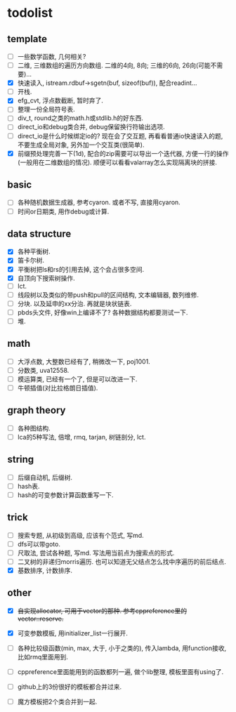 # todolist

## template

- [ ] 一些数学函数, 几何相关?
- [ ] 二维, 三维数组的遍历方向数组. 二维的4向, 8向; 三维的6向, 26向(可能不需要)...
- [x] 快速读入, istream.rdbuf->sgetn(buf, sizeof(buf)), 配合readint...
- [ ] 开栈.
- [x] efg_cvt, 浮点数截断, 暂时弃了.
- [ ] 整理一份全局符号表.
- [ ] div_t, round之类的math.h或stdlib.h的好东西.
- [ ] direct_io和debug类合并, debug保留换行符输出选项.
- [ ] direct_io是什么时候绑定io的? 现在会了交互题, 再看看普通io快速读入的题, 不要生成全局对象, 另外加一个交互类(很简单).
- [x] 前缀预处理完善一下(1d), 配合的zip需要可以导出一个迭代器, 方便一行的操作(一般用在二维数组的情况). 顺便可以看看valarray怎么实现隔离块的拼接.

## basic

- [ ] 各种随机数据生成器, 参考cyaron. 或者不写, 直接用cyaron.
- [ ] 时间or日期类, 用作debug或计算.

## data structure

- [x] 各种平衡树.
- [x] 笛卡尔树.
- [x] 平衡树把ls和rs的引用去掉, 这个会占很多空间.
- [x] 自顶向下搜索树操作.
- [ ] lct.
- [ ] 线段树以及类似的带push和pull的区间结构, 文本编辑器, 数列维修.
- [ ] 分块. 以及延申的xx分治. 再就是块状链表.
- [ ] pbds头文件, 好像win上编译不了? 各种数据结构都要测试一下.
- [ ] 堆.

## math

- [ ] 大浮点数, 大整数已经有了, 稍微改一下, poj1001.
- [ ] 分数类, uva12558.
- [ ] 模运算类, 已经有一个了, 但是可以改进一下.
- [ ] 牛顿插值(对比拉格朗日插值).

## graph theory

- [ ] 各种图结构.
- [ ] lca的5种写法, 倍增, rmq, tarjan, 树链剖分, lct.

## string

- [ ] 后缀自动机, 后缀树.
- [ ] hash表.
- [ ] hash的可变参数计算函数重写一下.

## trick

- [ ] 搜索专题, 从初级到高级, 应该有个范式, 写md.
- [ ] dfs可以带goto.
- [ ] 尺取法, 尝试各种题, 写md. 写法用当前点为搜索点的形式.
- [ ] 二叉树的非递归morris遍历. 也可以知道无父结点怎么找中序遍历的前后结点.
- [x] 基数排序, 计数排序.

## other

- [x] ~~自实现allocator, 可用于vector的那种. 参考cppreference里的vector::reserve.~~
- [x] 可变参数模板, 用initializer_list一行展开.
- [ ] 各种比较级函数(min, max, 大于, 小于之类的), 传入lambda, 用function接收, 比如rmq里面用到.
- [ ] cppreference里面能用到的函数都列一遍, 做个lib整理, 模板里面有using了.
- [ ] github上的3份很好的模板都合并过来.
- [ ] 魔方模板把2个类合并到一起.

